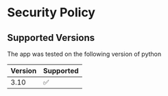 # Security Policy

## Supported Versions

The app was tested on the following version of python

| Version | Supported          |
| ------- | ------------------ |
| 3.10    | :white_check_mark: |

